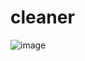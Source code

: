 # cleaner
![image](https://github.com/user-attachments/assets/4fdcbe8b-8a0c-4241-add9-5e12ef6c3fab)
